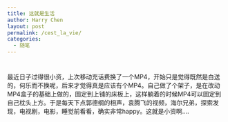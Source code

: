 ```yaml
---
title: 这就是生活
author: Harry Chen
layout: post
permalink: /cest_la_vie/
categories:
  - 随笔
---
```

# 

最近日子过得很小资，上次移动充话费换了一个MP4，开始只是觉得既然是白送的，何乐而不换呢，后来才觉得真是应该有个MP4。自己做了个架子，是在改动MP4盒子的基础上做的，固定到上铺的床板上，这样躺着的时候MP4可以固定到自己枕头上方。于是每天下点郭德纲的相声，袁腾飞的视频，海尔兄弟，探索发现，电视剧，电影，睡觉前看看，确实非常happy。这就是小资啊….